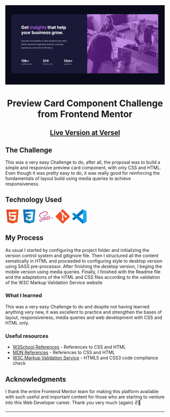 <div align='center'>
    <img src='./images/img-readme.png'>
</div>

<h1 align='center'>Preview Card  Component Challenge from Frontend Mentor</h1>

<div align='center'>
    <h2>
      <a href='https://preview-card-component-challenge.vercel.app/'> Live Version at Versel </a>
    </h2>
</div>

## The Challenge
This was a very easy Challenge to do, after all, the proposal was to build a simple and responsive preview card component, with only CSS and HTML. Even though it was pretty easy to do, it was really good for reinforcing the fundamentals of layout build using media queries to achieve responsiveness.

## Technology Used
<div>
    <img src="https://github.com/devicons/devicon/blob/master/icons/html5/html5-original.svg" title="html5" alt="html5 icon" width="45"/>&nbsp; 
    <img src="https://github.com/devicons/devicon/blob/master/icons/css3/css3-original.svg" title="css3" alt="css3 icon" width="45"/>&nbsp;
    <img src="https://github.com/devicons/devicon/blob/master/icons/sass/sass-original.svg" title="sass" alt="sass icon" width="45"/>&nbsp;
    <img src="https://github.com/devicons/devicon/blob/master/icons/git/git-original.svg" title="git" alt="git icon" width="45"/>&nbsp; 
    <img src="https://github.com/devicons/devicon/blob/master/icons/vscode/vscode-original.svg" title="vscode" alt="vscode icon" width="45"/>
</div>

## My Process

As usual I started by configuring the project folder and initializing the version control system and gitignore file. Then I structured all the content sematically in HTML and proceeded to configuring style to desktop version using SASS pre-processor. After finishing the desktop version, I beging the mobile version using media queries. Finally, I finished with the Readme file and the adaptations of the HTML and CSS files according to the validation of the W3C Markup Validation Service website

### What I learned
This was a very easy Challenge to do and despite not having learned anything very new, it was excellent to practice and strengthen the bases of layout, responsiveness, media queries and web development with CSS and HTML only.

### Useful resources
- [W3School References](https://www.w3schools.com/) - References to CSS and HTML 
- [MDN References](https://developer.mozilla.org/en-US/) - References to CSS and HTML 
- [W3C Markup Validation Service](https://validator.w3.org/#validate_by_input) - HTML5 and CSS3 code compliance check

## Acknowledgments

I thank the entire Frontend Mentor team for making this platform available with such useful and important content for those who are starting to venture into this Web Developer career. Thank you very much (again) :v::slightly_smiling_face:
<hr>